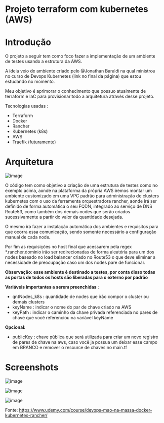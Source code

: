 # Projeto terraform com kubernetes (AWS)

# Introdução

O projeto a seguir tem como foco fazer a implementação de um ambiente de testes usando a estrutura da AWS.

A ideia veio do ambiente criado pelo @Jonathan Baraldi na qual ministrou no curso de Devops Kubernetes (link no final da página) que estou estudando no momento.

Meu objetivo é aprimorar o conhecimento que possuo atualmente de terraform e IaC para provisionar todo a arquitetura através desse projeto.

Tecnologias usadas :

- Terraform
- Docker
- Rancher
- Kubernetes (k8s)
- AWS
- Traefik (futuramente)


# Arquitetura

![image](https://user-images.githubusercontent.com/70732391/117558079-0a343d00-b050-11eb-94d6-3d17e79b474c.png)



O código tem como objetivo a criação de uma estrutura de testes como no exemplo acima, aonde na plataforma da própria AWS iremos montar um ambiente customizado em uma VPC padrão  para administração de clusters kubernetes com o uso da ferramenta orquestradora rancher, aonde irá ser definido de forma automática o seu FQDN, integrado ao serviço de DNS Route53, como também dos demais nodes que serão criados sucessivamente a partir do valor da quantidade desejada.

O mesmo irá fazer a instalação automática dos ambientes e requisitos para que ocorra essa comunicação, sendo somente necessário a configuração manual de cada node.

Por fim as requisições no host final que acessarem pela regex *.rancher.dominio irão ser redirecionadas de forma aleatória para um dos nodes baseado no load balancer criado no Route53 o que deve eliminar a necessidade de preocupação caso um dos nodes pare de funcionar.

<b>Observação: esse ambiente é destinado a testes, por conta disso todas as portas de todos os hosts são liberadas para o externo por padrão</b>


<b>Variáveis importantes a serem preenchidas :</b>

- qntNodes_k8s : quantidade de nodes que irão compor o cluster ou demais clusters
- keyName : indicar o nome do par de chave criado na AWS
- keyPath : indicar o caminho da chave privada referenciada no pares de chave que você referenciou na variável keyName

<b>Opcional:</b>

- publicKey : chave pública que será utilizada para criar um novo registro de pares de chave na aws, caso você ja possua um deixar esse campo em BRANCO e remover o resource de chaves no main.tf



# Screenshots

![image](https://user-images.githubusercontent.com/70732391/117558917-71a1bb00-b057-11eb-9e69-609ad91120a6.png)

![image](https://user-images.githubusercontent.com/70732391/117558924-867e4e80-b057-11eb-8df2-ed6b78edba5c.png)

![image](https://user-images.githubusercontent.com/70732391/117558933-8e3df300-b057-11eb-814c-458767071ae9.png)




Fonte: https://www.udemy.com/course/devops-mao-na-massa-docker-kubernetes-rancher/
